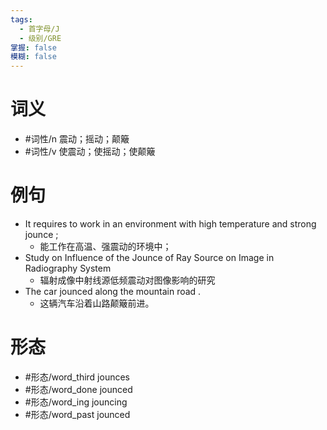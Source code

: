 ```yaml
---
tags:
  - 首字母/J
  - 级别/GRE
掌握: false
模糊: false
---
```

# 词义
- #词性/n  震动；摇动；颠簸
- #词性/v  使震动；使摇动；使颠簸
# 例句
- It requires to work in an environment with high temperature and strong jounce ;
	- 能工作在高温、强震动的环境中；
- Study on Influence of the Jounce of Ray Source on Image in Radiography System
	- 辐射成像中射线源低频震动对图像影响的研究
- The car jounced along the mountain road .
	- 这辆汽车沿着山路颠簸前进。
# 形态
- #形态/word_third jounces
- #形态/word_done jounced
- #形态/word_ing jouncing
- #形态/word_past jounced
